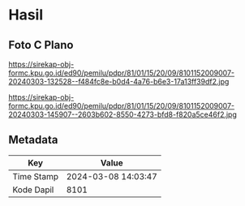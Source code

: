 # Hasil

## Foto C Plano

https://sirekap-obj-formc.kpu.go.id/ed90/pemilu/pdpr/81/01/15/20/09/8101152009007-20240303-132528--f484fc8e-b0d4-4a76-b6e3-17a13ff39df2.jpg

https://sirekap-obj-formc.kpu.go.id/ed90/pemilu/pdpr/81/01/15/20/09/8101152009007-20240303-145907--2603b602-8550-4273-bfd8-f820a5ce46f2.jpg


## Metadata

| Key        | Value               |
| ---------- | ------------------- |
| Time Stamp | 2024-03-08 14:03:47 |
| Kode Dapil | 8101                |



